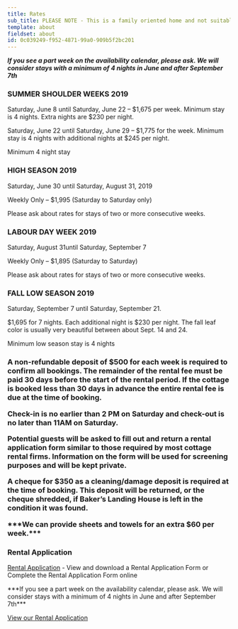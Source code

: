 ```yaml
---
title: Rates
sub_title: PLEASE NOTE - This is a family oriented home and not suitable for groups looking to party.
template: about
fieldset: about
id: 0c039249-f952-4871-99a0-909b5f2bc201
---
```

***If you see a part week on the availability calendar, please ask. We will consider stays with a minimum of 4 nights in June and after September  7th***
<section class="regular p-3">
    <article class="content rounded p-3 bright-blue-bg">
        <h1 class="white-sub-heading">SUMMER SHOULDER WEEKS 2019</h1>
        <p class="white-text">Saturday, June 8 until Saturday, June 22 – $1,675 per week.  Minimum stay is 4 nights.  Extra nights are $230 per night.</p>
        <p class="white-text">Saturday, June 22 until Saturday, June 29 – $1,775 for the week.  Minimum stay is 4 nights with additional nights at $245 per night.</p>
        <p class="white-text">Minimum 4 night stay</p>
    </article>
</section>
<section class="regular rounded">
    <article class="content rounded p-3 bright-blue-bg">
        <h1 class="white-sub-heading">HIGH SEASON 2019</h1>
        <p class="white-text">Saturday, June 30 until Saturday, August 31, 2019</p>
        <p class="white-text">Weekly Only – $1,995 (Saturday to Saturday only)</p>
        <p class="white-text">Please ask about rates for stays of two or more consecutive weeks.</p>
    </article>
</section>
<section class="regular rounded">
    <article class="content rounded p-3 bright-blue-bg">
        <h1 class="white-sub-heading">LABOUR DAY WEEK 2019</h1>
        <p class="white-text">Saturday, August 31until Saturday, September 7</p>
        <p class="white-text">Weekly Only – $1,895 (Saturday to Saturday)</p>
        <p class="white-text">Please ask about rates for stays of two or more consecutive weeks.</p>
    </article>
</section>
<section class="regular rounded">
    <article class="content rounded p-3 bright-blue-bg">
        <h1 class="white-sub-heading">FALL LOW SEASON 2019</h1>
        <p class="white-text">Saturday, September 7 until Saturday, September 21.</p>
        <p class="white-text">$1,695 for 7 nights. Each additional night is $230 per night.  The fall leaf color is usually very beautiful between about Sept. 14 and 24.</p>
        <p class="white-text">Minimum low season stay is 4 nights</p>
    </article>
</section>
<section class="regular rounded">
    <article class="content rounded p-3 bright-blue-bg">
        <h1 class="white-sub-heading"Terms and Conditions</h1>
        <p class="white-text">A non-refundable deposit of $500 for each week is required to confirm all bookings. The remainder of the rental fee must be paid 30 days before the start of the rental period. If the cottage is booked less than 30 days in advance the entire rental fee is due at the time of booking.</p>
        <p class="white-text">Check-in is no earlier than 2 PM on Saturday and check-out is no later than 11AM on Saturday.</p>
        <p class="white-text">Potential guests will be asked to fill out and return a rental application form similar to those required by most cottage rental firms. Information on the form will be used for screening purposes and will be kept private.</p>
        <p class="white-text">A cheque for $350 as a cleaning/damage deposit is required at the time of booking. This deposit will be returned, or the cheque shredded, if Baker’s Landing House is left in the condition it was found.</p>
        <p class="white-text">***We can provide sheets and towels for an extra $60 per week.***</p>
    </article>
</section>
<section class="regular rounded">
    <article class="content rounded p-3 bright-blue-bg">
        <h1 class="white-sub-heading">Rental Application</h1>
        <p class="white-text"><a href="/rental-application">Rental Application</a> - View and download a Rental Application Form or Complete the Rental Application Form online</p>
        <p class="white-text">***If you see a part week on the availability calendar, please ask. We will consider stays with a minimum of 4 nights in June and after September  7th***</p>
    </article>
</section>
<div class="read-more"><a href="/rental-application">View our Rental Application</a></div>
